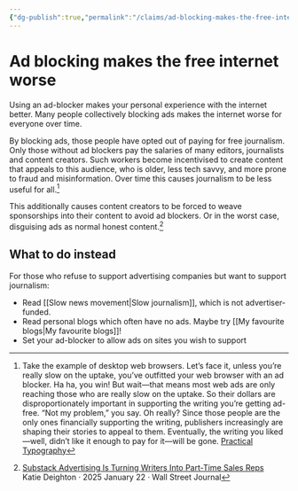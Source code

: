 ```yaml
---
{"dg-publish":true,"permalink":"/claims/ad-blocking-makes-the-free-internet-worse/","title":"Ad blocking makes the free internet worse","tags":["claim"]}
---
```



# Ad blocking makes the free internet worse

Using an ad-blocker makes your personal experience with the internet better. Many people collectively blocking ads makes the internet worse for everyone over time.

By blocking ads, those people have opted out of paying for free journalism. Only those without ad blockers pay the salaries of many editors, journalists and content creators. Such workers become incentivised to create content that appeals to this audience, who is older, less tech savvy, and more prone to fraud and misinformation. Over time this causes journalism to be less useful for all.[^1]

This additionally causes content creators to be forced to weave sponsorships into their content to avoid ad blockers. Or in the worst case, disguising ads as normal honest content.[^2]

## What to do instead

For those who refuse to support advertising companies but want to support journalism:

- Read [[Slow news movement\|Slow journalism]], which is not advertiser-funded.
- Read personal blogs which often have no ads. Maybe try [[My favourite blogs\|My favourite blogs]]!
- Set your ad-blocker to allow ads on sites you wish to support

[^1]: Take the example of desktop web browsers. Let’s face it, unless you’re really slow on the uptake, you’ve outfitted your web browser with an ad blocker. Ha ha, you win! But wait—that means most web ads are only reaching those who are really slow on the uptake. So their dollars are disproportionately important in supporting the writing you’re getting ad-free. “Not my problem,” you say. Oh really? Since those people are the only ones financially supporting the writing, publishers increasingly are shaping their stories to appeal to them. Eventually, the writing you liked—well, didn’t like it enough to pay for it—will be gone. [Practical Typography](https://practicaltypography.com/vote-with-your-wallet.html)

[^2]: [Substack Advertising Is Turning Writers Into Part-Time Sales Reps](https://www.wsj.com/articles/substack-advertising-is-turning-writers-into-part-time-sales-reps-d34cdda6)<br /> Katie Deighton ‧ 2025 January 22 ‧ Wall Street Journal